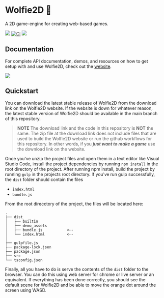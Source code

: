 # Wolfie2D :wolf: 
A 2D game-engine for creating web-based games.

<img src="https://img.shields.io/github/package-json/v/Test123938/Test2"></img>
[![CI](https://github.com/Test123938/Test2/actions/workflows/ci.yml/badge.svg?branch=main)](https://github.com/Test123938/Test2/actions/workflows/ci.yml)
<img src="https://img.shields.io/github/license/Test123938/Test2"></img>


## Documentation
For complete API documentation, demos, and resources on how to get setup with and use Wolfie2D, check out the [website](https://test123938.github.io/Test2/). 

<img src="https://img.shields.io/website?url=https%3A%2F%2Ftest123938.github.io%2FTest2%2F"></img>

## Quickstart
You can download the latest stable release of Wolfie2D from the download link on the Wolfie2D website. If the website is down for whatever reason, the latest stable version of Wolfie2D should be available in the main branch of this repository.

> **NOTE** The download link and the code in this repository is **NOT** the same. The zip file at the download link does not include files that are used to build the Wolfie2D website or run the github workflows for this repository. In other words, if you ***just want to make a game*** use the download link on the website.

Once you've unzip the project files and open them in a text editor like Visual Studio Code, install the project dependencies by running `npm install` in the root directory of the project. After running npm install, build the project by running `gulp` in the projects root directory. If you've run gulp successfully, the `dist` folder should contain the files

* `index.html`
* `bundle.js`

From the root direcctory of the project, the files will be located here:
```
.
├── dist
│   ├── builtin
│   ├── demo_assets
│   ├── bundle.js           <-- 
│   └── index.html          <-- 
│
├── gulpfile.js
├── package-lock.json
├── package.json
├── src
└── tsconfig.json
```

Finally, all you have to do is serve the contents of the `dist` folder to the browser. You can do this using web server for chrome or live server or an equivalent. If everything has been done correctly, you should see the default scene for Wolfie2D and be able to move the orange dot around the screen using WASD.
